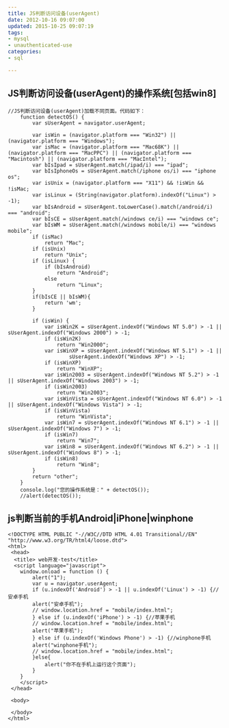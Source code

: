 ```yaml
---
title: JS判断访问设备(userAgent)
date: 2012-10-16 09:07:00
updated: 2015-10-25 09:07:19
tags: 
- mysql
- unauthenticated-use
categories: 
- sql

---
```

## JS判断访问设备(userAgent)的操作系统[包括win8]
    //JS判断访问设备(userAgent)加载不同页面。代码如下：
        function detectOS() {
            var sUserAgent = navigator.userAgent;
    
            var isWin = (navigator.platform === "Win32") || (navigator.platform === "Windows");
            var isMac = (navigator.platform === "Mac68K") || (navigator.platform === "MacPPC") || (navigator.platform === "Macintosh") || (navigator.platform === "MacIntel");
            var bIsIpad = sUserAgent.match(/ipad/i) === "ipad";
            var bIsIphoneOs = sUserAgent.match(/iphone os/i) === "iphone os";
            var isUnix = (navigator.platform === "X11") && !isWin && !isMac;
            var isLinux = (String(navigator.platform).indexOf("Linux") > -1);
            var bIsAndroid = sUserAgent.toLowerCase().match(/android/i) === "android";
            var bIsCE = sUserAgent.match(/windows ce/i) === "windows ce";
            var bIsWM = sUserAgent.match(/windows mobile/i) === "windows mobile";
            if (isMac)
                return "Mac";
            if (isUnix)
                return "Unix";
            if (isLinux) {
                if (bIsAndroid)
                    return "Android";
                else
                    return "Linux";
            }
            if(bIsCE || bIsWM){
                return 'wm';
            }
            
            if (isWin) {
                var isWin2K = sUserAgent.indexOf("Windows NT 5.0") > -1 || sUserAgent.indexOf("Windows 2000") > -1;
                if (isWin2K)
                    return "Win2000";
                var isWinXP = sUserAgent.indexOf("Windows NT 5.1") > -1 ||
                        sUserAgent.indexOf("Windows XP") > -1;
                if (isWinXP)
                    return "WinXP";
                var isWin2003 = sUserAgent.indexOf("Windows NT 5.2") > -1 || sUserAgent.indexOf("Windows 2003") > -1;
                if (isWin2003)
                    return "Win2003";
                var isWinVista = sUserAgent.indexOf("Windows NT 6.0") > -1 || sUserAgent.indexOf("Windows Vista") > -1;
                if (isWinVista)
                    return "WinVista";
                var isWin7 = sUserAgent.indexOf("Windows NT 6.1") > -1 || sUserAgent.indexOf("Windows 7") > -1;
                if (isWin7)
                    return "Win7";
                var isWin8 = sUserAgent.indexOf("Windows NT 6.2") > -1 || sUserAgent.indexOf("Windows 8") > -1;
                if (isWin8)
                    return "Win8";
            }
            return "other";
        }
        console.log("您的操作系统是：" + detectOS());
        //alert(detectOS());

## js判断当前的手机Android|iPhone|winphone

    <!DOCTYPE HTML PUBLIC "-//W3C//DTD HTML 4.01 Transitional//EN" "http://www.w3.org/TR/html4/loose.dtd">
    <html>
     <head>
      <title> web开发-test</title>
      <script language="javascript">
    	window.onload = function () {
    		alert("1");
    		var u = navigator.userAgent;
    		if (u.indexOf('Android') > -1 || u.indexOf('Linux') > -1) {//安卓手机
    		alert("安卓手机");
    		// window.location.href = "mobile/index.html";
    		} else if (u.indexOf('iPhone') > -1) {//苹果手机
    		// window.location.href = "mobile/index.html";
    		alert("苹果手机");
    		} else if (u.indexOf('Windows Phone') > -1) {//winphone手机
    		alert("winphone手机");
    		// window.location.href = "mobile/index.html";
    		}else{
    			alert("你不在手机上运行这个页面");
    		}
    	}
    	</script>
     </head>
    
     <body>
      
     </body>
    </html>

